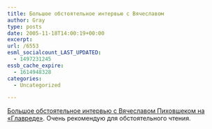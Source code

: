 ```yaml
---
title: Большое обстоятельное интервью с Вячеславом
author: Gray
type: posts
date: 2005-11-18T14:00:19+00:00
excerpt:
url: /6553
esml_socialcount_LAST_UPDATED:
  - 1497231245
essb_cache_expire:
  - 1614948328
categories:
  - Uncategorized

---
```








<a href="http://www.glavred.info/archive/2005/11/18/160153-3.html" target="_blank">Большое обстоятельное интервью с Вячеславом Пиховшеком на &#171;Главреде&#187;</a>. Очень рекомендую для обстоятельного чтения.